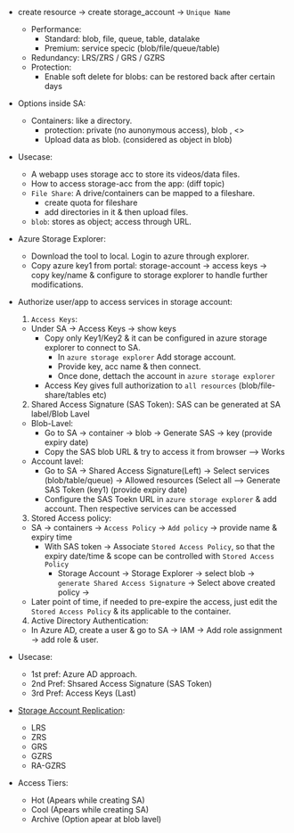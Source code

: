 * create resource -> create storage_account -> `Unique Name`
  * Performance: 
    * Standard: blob, file, queue, table, datalake
    * Premium: service specic (blob/file/queue/table)
  * Redundancy: LRS/ZRS / GRS / GZRS
  * Protection: 
    * Enable soft delete for blobs: can be restored back after certain days
* Options inside SA:
  * Containers: like a directory. 
    * protection: private (no aunonymous access), blob , <>
    * Upload data as blob. (considered as object in blob)
* Usecase:
    * A webapp uses storage acc to store its videos/data files. 
    * How to access storage-acc from the app: (diff topic)
    * `File Share`: A drive/containers can be mapped to a fileshare.  
        * create quota for fileshare
        * add directories in it & then upload files.
    * `blob`: stores as object; access through URL.
* Azure Storage Explorer:
    * Download the tool to local. Login to azure through explorer.
    * Copy azure key1 from portal: storage-account -> access keys -> copy key/name & configure to storage explorer to handle further modifications.


* Authorize user/app to access services in storage account:
  1. `Access Keys`:
    * Under SA -> Access Keys -> show keys
      * Copy only Key1/Key2 & it can be configured in azure storage explorer to connect to SA.
        * In `azure storage explorer` Add storage account.
        * Provide key, acc name & then connect.
        * Once done, dettach the account in `azure storage explorer`
      * Access Key gives full authorization to `all resources` (blob/file-share/tables etc)
  2. Shared Access Signature (SAS Token): 
      SAS can be generated at SA label/Blob Lavel
    * Blob-Lavel:
      * Go to SA -> container -> blob -> Generate SAS -> key (provide expiry date)
      * Copy the SAS blob URL & try to access it from browser --> Works
    * Account lavel:
      * Go to SA  -> Shared Access Signature(Left) -> Select services (blob/table/queue) -> Allowed resources (Select all --> Generate SAS Token (key1) (provide expiry date)
      * Configure the SAS Toekn URL in `azure storage explorer` & add account. Then respective services can be accessed 
  3. Stored Access policy:
    * SA -> containers -> `Access Policy` -> `Add policy`  -> provide name & expiry time 
	  * With SAS token -> Associate `Stored Access Policy`, so that the expiry date/time & scope can be controlled with `Stored Access Policy`
	    * Storage Account -> Storage Explorer -> select blob -> `generate Shared Access Signature` -> Select above created policy -> 
    * Later point of time, if needed to pre-expire the access, just edit the `Stored Access Policy` & its applicable to the container.
  4. Active Directory Authentication:
    * In Azure AD, create a user & go to SA -> IAM -> Add role assignment -> add role & user.

* Usecase:
  * 1st pref: Azure AD approach. 
  * 2nd Pref: Shsared Access Signature (SAS Token)
  * 3rd Pref: Access Keys (Last)

   
* [Storage Account Replication](https://docs.microsoft.com/en-us/azure/storage/common/storage-redundancy): 
  * LRS
  * ZRS
  * GRS
  * GZRS
  * RA-GZRS

* Access Tiers:
  * Hot (Apears while creating SA)
  * Cool (Apears while creating SA)
  * Archive (Option apear at blob lavel)
